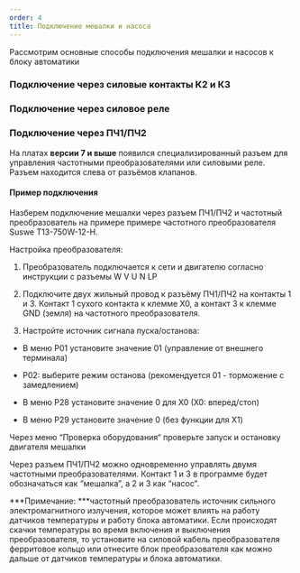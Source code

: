 ```yaml
---
order: 4
title: Подключение мешалки и насоса
---
```


Рассмотрим основные способы подключения мешалки и насосов к блоку автоматики

### Подключение через силовые контакты К2 и К3

### Подключение через силовое реле

### Подключение через ПЧ1/ПЧ2

На платах **версии 7 и выше** появился специализированный разъем для управления частотными преобразователями или силовыми реле. Разъем находится слева от разъёмов клапанов. 

#### Пример подключения

Hазберем подключение мешалки через разъем ПЧ1/ПЧ2 и частотный преобразователь на примере примере частотного преобразователя Suswe T13-750W-12-H.

Настройка преобразователя:

1. Преобразователь подключается к сети и двигателю согласно инструкции с разъемы W V U N LP

2. Подключите двух жильный провод к разъёму ПЧ1/ПЧ2 на контакты 1 и 3. Контакт 1 сухого контакта к клемме X0, а контакт 3 к клемме GND (земля) на частотного преобразователя.

3. Настройте источник сигнала пуска/останова:

-  В меню P01 установите значение 01 (управление от внешнего терминала)

-  P02: выберите режим останова (рекомендуется 01 - торможение с замедлением)

-  В меню P28 установите значение 0 для X0 (X0: вперед/стоп)

-  В меню P29 установите значение 0 (без функции для X1)

Через меню “Проверка оборудования“ проверьте запуск и остановку двигателя мешалки

Через разъем ПЧ1/ПЧ2 можно одновременно управлять двумя частотными преобразователями. Контакт 1 и 3 в программе будет обозначаться как “мешалка”, а 2 и 3 как “насос”. 

***Примечание: ***частотный преобразователь источник сильного электромагнитного излучения, которое может влиять на работу датчиков температуры и работу блока автоматики. Если происходят скачки температуры во время включения и выключения преобразователя, то установите на силовой кабель преобразователя ферритовое кольцо или отнесите блок преобразователя как можно дальше от датчиков температуры и блока автоматики.


